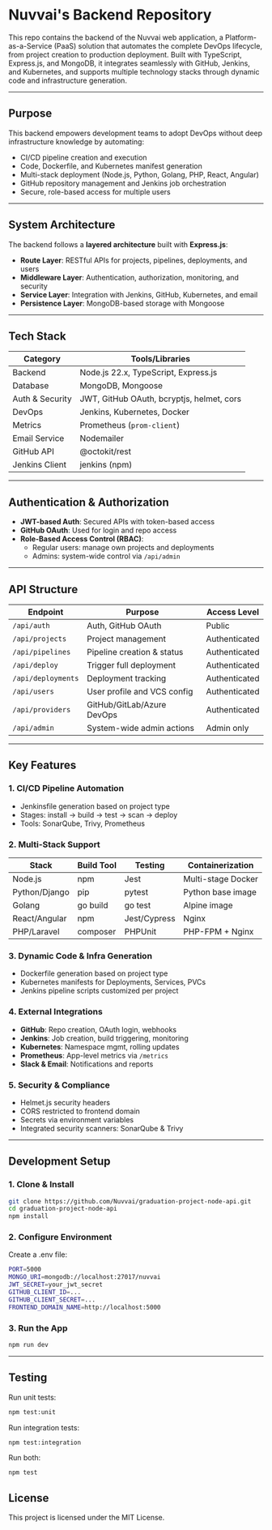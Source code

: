 # Nuvvai's Backend Repository

This repo contains the backend of the Nuvvai web application, a Platform-as-a-Service (PaaS) solution that automates the complete DevOps lifecycle, from project creation to production deployment. Built with TypeScript, Express.js, and MongoDB, it integrates seamlessly with GitHub, Jenkins, and Kubernetes, and supports multiple technology stacks through dynamic code and infrastructure generation.

---

## Purpose

This backend empowers development teams to adopt DevOps without deep infrastructure knowledge by automating:

- CI/CD pipeline creation and execution
- Code, Dockerfile, and Kubernetes manifest generation
- Multi-stack deployment (Node.js, Python, Golang, PHP, React, Angular)
- GitHub repository management and Jenkins job orchestration
- Secure, role-based access for multiple users

---

## System Architecture

The backend follows a **layered architecture** built with **Express.js**:

- **Route Layer**: RESTful APIs for projects, pipelines, deployments, and users
- **Middleware Layer**: Authentication, authorization, monitoring, and security
- **Service Layer**: Integration with Jenkins, GitHub, Kubernetes, and email
- **Persistence Layer**: MongoDB-based storage with Mongoose

---

## Tech Stack

| Category        | Tools/Libraries                           |
|----------------|--------------------------------------------|
| Backend         | Node.js 22.x, TypeScript, Express.js      |
| Database        | MongoDB, Mongoose                         |
| Auth & Security | JWT, GitHub OAuth, bcryptjs, helmet, cors |
| DevOps          | Jenkins, Kubernetes, Docker               |
| Metrics         | Prometheus (`prom-client`)                |
| Email Service   | Nodemailer                                |
| GitHub API      | @octokit/rest                             |
| Jenkins Client  | jenkins (npm)                             |

---

## Authentication & Authorization

- **JWT-based Auth**: Secured APIs with token-based access
- **GitHub OAuth**: Used for login and repo access
- **Role-Based Access Control (RBAC)**:
  - Regular users: manage own projects and deployments
  - Admins: system-wide control via `/api/admin`

---

## API Structure

| Endpoint             | Purpose                       | Access Level     |
|----------------------|-------------------------------|------------------|
| `/api/auth`          | Auth, GitHub OAuth            | Public           |
| `/api/projects`      | Project management            | Authenticated    |
| `/api/pipelines`     | Pipeline creation & status    | Authenticated    |
| `/api/deploy`        | Trigger full deployment       | Authenticated    |
| `/api/deployments`   | Deployment tracking           | Authenticated    |
| `/api/users`         | User profile and VCS config   | Authenticated    |
| `/api/providers`     | GitHub/GitLab/Azure DevOps    | Authenticated    |
| `/api/admin`         | System-wide admin actions     | Admin only       |

---

## Key Features

### 1. **CI/CD Pipeline Automation**
- Jenkinsfile generation based on project type
- Stages: install → build → test → scan → deploy
- Tools: SonarQube, Trivy, Prometheus

### 2. **Multi-Stack Support**
| Stack         | Build Tool       | Testing        | Containerization    |
|---------------|------------------|----------------|---------------------|
| Node.js       | npm              | Jest           | Multi-stage Docker  |
| Python/Django | pip              | pytest         | Python base image   |
| Golang        | go build         | go test        | Alpine image        |
| React/Angular | npm              | Jest/Cypress   | Nginx               |
| PHP/Laravel   | composer          | PHPUnit        | PHP-FPM + Nginx     |

### 3. **Dynamic Code & Infra Generation**
- Dockerfile generation based on project type
- Kubernetes manifests for Deployments, Services, PVCs
- Jenkins pipeline scripts customized per project

### 4. **External Integrations**
- **GitHub**: Repo creation, OAuth login, webhooks
- **Jenkins**: Job creation, build triggering, monitoring
- **Kubernetes**: Namespace mgmt, rolling updates
- **Prometheus**: App-level metrics via `/metrics`
- **Slack & Email**: Notifications and reports

### 5. **Security & Compliance**
- Helmet.js security headers
- CORS restricted to frontend domain
- Secrets via environment variables
- Integrated security scanners: SonarQube & Trivy

---
## Development Setup

### 1. Clone & Install

```bash
git clone https://github.com/Nuvvai/graduation-project-node-api.git
cd graduation-project-node-api
npm install
```
### 2. Configure Environment
Create a .env file:
```bash
PORT=5000
MONGO_URI=mongodb://localhost:27017/nuvvai
JWT_SECRET=your_jwt_secret
GITHUB_CLIENT_ID=...
GITHUB_CLIENT_SECRET=...
FRONTEND_DOMAIN_NAME=http://localhost:5000
```
### 3. Run the App
```bash
npm run dev
```
---
## Testing

Run unit tests:
```bash
npm test:unit
```

Run integration tests:
```bash
npm test:integration
```

Run both:
```bash
npm test
```


## License
This project is licensed under the MIT License.

